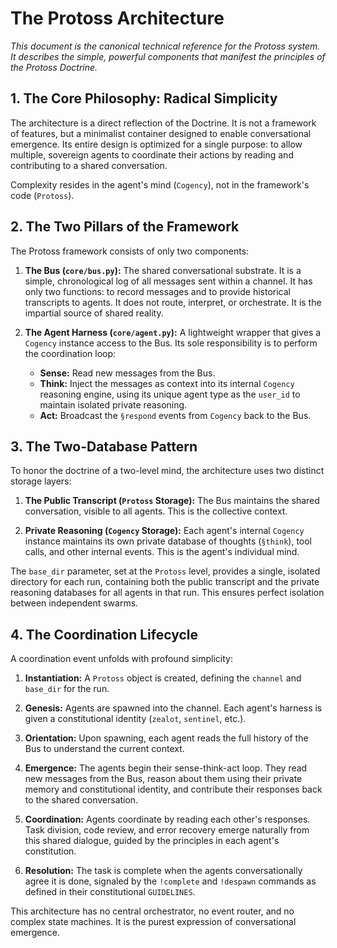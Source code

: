 # The Protoss Architecture

*This document is the canonical technical reference for the Protoss system. It describes the simple, powerful components that manifest the principles of the Protoss Doctrine.*

## 1. The Core Philosophy: Radical Simplicity

The architecture is a direct reflection of the Doctrine. It is not a framework of features, but a minimalist container designed to enable conversational emergence. Its entire design is optimized for a single purpose: to allow multiple, sovereign agents to coordinate their actions by reading and contributing to a shared conversation.

Complexity resides in the agent's mind (`Cogency`), not in the framework's code (`Protoss`).

## 2. The Two Pillars of the Framework

The Protoss framework consists of only two components:

1.  **The Bus (`core/bus.py`):** The shared conversational substrate. It is a simple, chronological log of all messages sent within a channel. It has only two functions: to record messages and to provide historical transcripts to agents. It does not route, interpret, or orchestrate. It is the impartial source of shared reality.

2.  **The Agent Harness (`core/agent.py`):** A lightweight wrapper that gives a `Cogency` instance access to the Bus. Its sole responsibility is to perform the coordination loop:
    *   **Sense:** Read new messages from the Bus.
    *   **Think:** Inject the messages as context into its internal `Cogency` reasoning engine, using its unique agent type as the `user_id` to maintain isolated private reasoning.
    *   **Act:** Broadcast the `§respond` events from `Cogency` back to the Bus.

## 3. The Two-Database Pattern

To honor the doctrine of a two-level mind, the architecture uses two distinct storage layers:

1.  **The Public Transcript (`Protoss` Storage):** The Bus maintains the shared conversation, visible to all agents. This is the collective context.

2.  **Private Reasoning (`Cogency` Storage):** Each agent's internal `Cogency` instance maintains its own private database of thoughts (`§think`), tool calls, and other internal events. This is the agent's individual mind.

The `base_dir` parameter, set at the `Protoss` level, provides a single, isolated directory for each run, containing both the public transcript and the private reasoning databases for all agents in that run. This ensures perfect isolation between independent swarms.

## 4. The Coordination Lifecycle

A coordination event unfolds with profound simplicity:

1.  **Instantiation:** A `Protoss` object is created, defining the `channel` and `base_dir` for the run.

2.  **Genesis:** Agents are spawned into the channel. Each agent's harness is given a constitutional identity (`zealot`, `sentinel`, etc.).

3.  **Orientation:** Upon spawning, each agent reads the full history of the Bus to understand the current context.

4.  **Emergence:** The agents begin their sense-think-act loop. They read new messages from the Bus, reason about them using their private memory and constitutional identity, and contribute their responses back to the shared conversation.

5.  **Coordination:** Agents coordinate by reading each other's responses. Task division, code review, and error recovery emerge naturally from this shared dialogue, guided by the principles in each agent's constitution.

6.  **Resolution:** The task is complete when the agents conversationally agree it is done, signaled by the `!complete` and `!despawn` commands as defined in their constitutional `GUIDELINES`.

This architecture has no central orchestrator, no event router, and no complex state machines. It is the purest expression of conversational emergence.